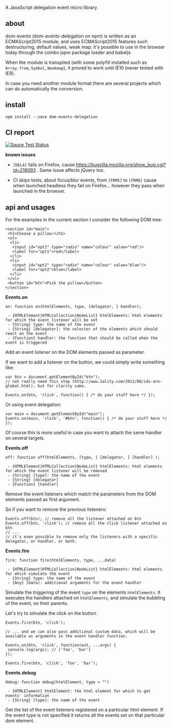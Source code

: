 A JavaScript delegation event micro library.

## about

dom-events (dom-events-delegation on npm) is written as an ECMAScript2015 module, and uses ECMAScript2015 features such destructuring, default values, weak map; it's possible to use in the browser today through the combo jspm package loader and babeljs.

When the module is transpiled (with some polyfill installed such as `Array.from`, `Symbol`, `Weakmap`), it proved to work until IE10 (never tested with IE9). 

In case you need another module format there are several projects which can do automatically the conversion.

## install

```
npm install --save dom-events-delegation
```

## CI report

[![Sauce Test Status](https://saucelabs.com/browser-matrix/brunoscopelliti.svg)](https://saucelabs.com/u/brunoscopelliti)

**known issues**

* `[DEL4]` fails on Firefox, cause https://bugzilla.mozilla.org/show_bug.cgi?id=218093 . Same issue affects jQuery too.

* CI skips tests, about focus/blur events, from `[FRM5]` to `[FRM8]` cause when launched headless they fail on Firefox... however they pass when launched in the browser.

## api and usages

For the examples in the current section I consider the following DOM tree:

```
<section id="main">
 <h1>Choose a pillow:</h1>
 <ul>
  <li>
   <input id="opt1" type="radio" name="colour" value="red"/>
   <label for="opt1">red</label>
  </li>
  <li>
   <input id="opt2" type="radio" name="colour" value="blue"/>
   <label for="opt2">blue</label>
  </li>  
 </ul>
 <button id="btn">Pick the pillow</button>
</section>
```

**Events.on**

```
on: function on(htmlElements, type, [delegator, ] handler);
 
 - {HTMLElement|HTMLCollection|NodeList} htmlElements: html elements for which the event listener will be set
 - {String} type: the name of the event
 - {String} [delegator]: the selector of the elements which should react on the event
 - {Function} handler: the function that should be called when the event is triggered
```

Add an event listener on the DOM elements passed as parameter.

If we want to add a listener on the button, we could simply write something like:

```
var btn = document.getElementById("btn");
// not really need this step (http://www.2ality.com/2012/08/ids-are-global.html), but for clarity sake.

Events.on(btn, 'click', function() { /* do your stuff here */ });
```

Or using event delegation:

```
var main = document.getElementById("main");
Events.on(main, 'click', '#btn', function() { /* do your stuff here */ });
```

Of course this is more useful in case you want to attach the same handler on several targets.


**Events.off**

```
off: function off(htmlElements, [type, ] [delegator, ] [handler] );
 
 - {HTMLElement|HTMLCollection|NodeList} htmlElements: html elements for which the event listener will be removed
 - {String} [type]: the name of the event
 - {String} [delegator]
 - {Function} [handler]
```

Remove the event listeners which match the parameters from the DOM elements passed as first argument.

So if you want to remove the previous listeners:

```
Events.off(btn); // remove all the listener attached on btn
Events.off(btn, 'click'); // remove all the click listener attached on btn
// ...
// it's even possible to remove only the listeners with a specific delegator, or handler, or both.
```


**Events.fire**

```
fire: function fire(htmlElements, type, ...data)
 
 - {HTMLElement|HTMLCollection|NodeList} htmlElements: html elements for which simulate the event
 - {String} type: the name of the event
 - {Any} [data]: additional arguments for the event handler
```

Simulate the triggering of the event `type` on the elements `htmlElements`.
It executes the handlers attached on `htmlElements`, and simulate the bubbling of the event, on their parents.

Let's try to simulate the click on the button.

```
Events.fire(btn, 'click'); 

// ... and we can also pass additional custom data, which will be available as arguments in the event handler function.

Events.on(btn, 'click', function(evt, ...args) {
 console.log(args); // ['foo', 'bar']
});

Events.fire(btn, 'click', 'foo', 'bar');
```

**Events.debug**

```
debug: function debug(htmlElement, type = "")
 
 - {HTMLElement} htmlElement: the html element for which to get events' information
 - {String} [type]: the name of the event
```

Get the list of the event listeners registered on a particular html element.
If the event type is not specified it returns all the events set on that particular dom element.